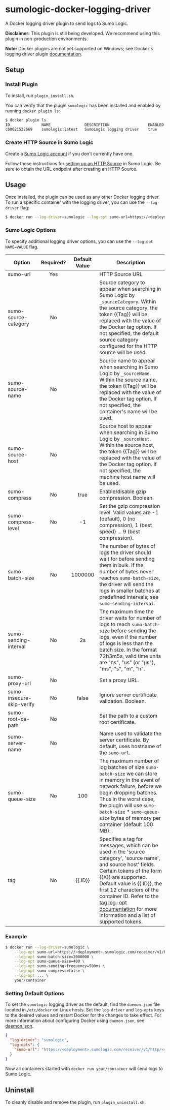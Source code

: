 # sumologic-docker-logging-driver

A Docker logging driver plugin to send logs to Sumo Logic.

**Disclaimer:** This plugin is still being developed. We recommend using this plugin in non-production environments.

**Note:** Docker plugins are not yet supported on Windows; see Docker's logging driver plugin [documentation].

[documentation]: https://github.com/docker/cli/blob/master/docs/extend/plugins_logging.md

## Setup

### Install Plugin

To install, run `plugin_install.sh`.

You can verify that the plugin `sumologic` has been installed and enabled by running `docker plugin ls`:

```bash
$ docker plugin ls
ID              NAME               DESCRIPTION                 ENABLED
cb0021522669    sumologic:latest   SumoLogic logging driver    true
```

### Create HTTP Source in Sumo Logic
Create a [Sumo Logic account](https://www.sumologic.com/) if you don't currently have one.

Follow these instructions for [setting up an HTTP Source](https://help.sumologic.com/Send-Data/Sources/02Sources-for-Hosted-Collectors/HTTP-Source/zGenerate-a-new-URL-for-an-HTTP-Source) in Sumo Logic.  Be sure to obtain the URL endpoint after creating an HTTP Source.

## Usage
Once installed, the plugin can be used as any other Docker logging driver.
To run a specific container with the logging driver, you can use the `--log-driver` flag:
```bash
$ docker run --log-driver=sumologic --log-opt sumo-url=https://<deployment>.sumologic.com/receiver/v1/http/<source_token>
```

### Sumo Logic Options
To specify additional logging driver options, you can use the `--log-opt NAME=VALUE` flag.

| Option                    | Required? | Default Value | Description
| ------------------------- | :-------: | :-----------: | -------------------------------------- |
| sumo-url                  | Yes       |               | HTTP Source URL
| sumo-source-category      | No        |               | Source category to appear when searching in Sumo Logic by `_sourceCategory`. Within the source category, the token {{Tag}} will be replaced with the value of the Docker tag option. If not specified, the default source category configured for the HTTP source will be used.
| sumo-source-name          | No        |               | Source name to appear when searching in Sumo Logic by `_sourceName`. Within the source name, the token {{Tag}} will be replaced with the value of the Docker tag option. If not specified, the container's name will be used.
| sumo-source-host          | No        |               | Source host to appear when searching in Sumo Logic by `_sourceHost`. Within the source host, the token {{Tag}} will be replaced with the value of the Docker tag option. If not specified, the machine host name will be used.
| sumo-compress             | No        | true          | Enable/disable gzip compression. Boolean.
| sumo-compress-level       | No        | -1            | Set the gzip compression level. Valid values are -1 (default), 0 (no compression), 1 (best speed) ... 9 (best compression).
| sumo-batch-size           | No        | 1000000       | The number of bytes of logs the driver should wait for before sending them in bulk. If the number of bytes never reaches `sumo-batch-size`, the driver will send the logs in smaller batches at predefined intervals; see `sumo-sending-interval`.
| sumo-sending-interval     | No        | 2s            | The maximum time the driver waits for number of logs to reach `sumo-batch-size` before sending the logs, even if the number of logs is less than the batch size. In the format 72h3m5s, valid time units are "ns", "us" (or "µs"), "ms", "s", "m", "h".
| sumo-proxy-url            | No        |               | Set a proxy URL.
| sumo-insecure-skip-verify | No        | false         | Ignore server certificate validation. Boolean.
| sumo-root-ca-path         | No        |               | Set the path to a custom root certificate.
| sumo-server-name          | No        |               | Name used to validate the server certificate. By default, uses hostname of the `sumo-url`.
| sumo-queue-size           | No        | 100           | The maximum number of log batches of size `sumo-batch-size` we can store in memory in the event of network failure, before we begin dropping batches. Thus in the worst case, the plugin will use `sumo-batch-size` * `sumo-queue-size` bytes of memory per container (default 100 MB).
| tag                       | No        | {{.ID}}       | Specifies a tag for messages, which can be used in the 'source category', 'source name', and source host' fields. Certain tokens of the form {{X}} are supported. Default value is {{.ID}}, the first 12 characters of the container ID. Refer to the [tag log-opt documentation] for more information and a list of supported tokens.

[tag log-opt documentation]: https://docs.docker.com/engine/admin/logging/log_tags/

### Example

```bash
$ docker run --log-driver=sumologic \
    --log-opt sumo-url=https://<deployment>.sumologic.com/receiver/v1/http/<source_token> \
    --log-opt sumo-batch-size=2000000 \
    --log-opt sumo-queue-size=400 \
    --log-opt sumo-sending-frequency=500ms \
    --log-opt sumo-compress=false \
    --log-opt ... \
    your/container
```

### Setting Default Options
To set the `sumologic` logging driver as the default, find the `daemon.json` file located in `/etc/docker` on Linux hosts.
Set the `log-driver` and `log-opts` keys to the desired values and restart Docker for the changes to take effect. For more information about configuring Docker using `daemon.json`, see [daemon.json].

[daemon.json]: https://docs.docker.com/engine/reference/commandline/dockerd/#daemon-configuration-file

```json
{
  "log-driver": "sumologic",
  "log-opts": {
    "sumo-url": "https://<deployment>.sumologic.com/receiver/v1/http/<source_token>"
  }
}
```

Now all containers started with `docker run your/container` will send logs to Sumo Logic.

## Uninstall
To cleanly disable and remove the plugin, run `plugin_uninstall.sh`.
